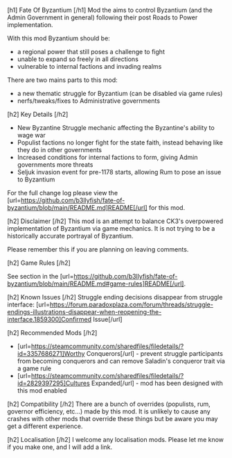 ﻿[h1] Fate Of Byzantium [/h1]
Mod the aims to control Byzantium (and the Admin Government in general) following their post Roads to Power implementation.

With this mod Byzantium should be: 
* a regional power that still poses a challenge to fight
* unable to expand so freely in all directions
* vulnerable to internal factions and invading realms

There are two mains parts to this mod:
* a new thematic struggle for Byzantium (can be disabled via game rules)
* nerfs/tweaks/fixes to Administrative governments

[h2] Key Details [/h2]
* New Byzantine Struggle mechanic affecting the Byzantine's ability to wage war
* Populist factions no longer fight for the state faith, instead behaving like they do in other governments
* Increased conditions for internal factions to form, giving Admin governments more threats
* Seljuk invasion event for pre-1178 starts, allowing Rum to pose an issue to Byzantium

For the full change log please view the [url=https://github.com/b3llyfish/fate-of-byzantium/blob/main/README.md]README[/url] for this mod.

[h2] Disclaimer [/h2]
This mod is an attempt to balance CK3's overpowered implementation of Byzantium via game mechanics. It is not trying to be a historically 
accurate portrayal of Byzantium.

Please remember this if you are planning on leaving comments.

[h2] Game Rules [/h2]

See section in the [url=https://github.com/b3llyfish/fate-of-byzantium/blob/main/README.md#game-rules]README[/url].

[h2] Known Issues [/h2]
Struggle ending decisions disappear from struggle interface: [url=https://forum.paradoxplaza.com/forum/threads/struggle-endings-illustrations-disappear-when-reopening-the-interface.1859300]Confirmed Issue[/url]

[h2] Recommended Mods [/h2]
* [url=https://steamcommunity.com/sharedfiles/filedetails/?id=3357686271]Worthy Conquerors[/url] - prevent struggle participants from becoming conquerors and can remove Saladin's conqueror trait via a game rule
* [url=https://steamcommunity.com/sharedfiles/filedetails/?id=2829397295]Cultures Expanded[/url] - mod has been designed with this mod enabled

[h2] Compatibility [/h2]
There are a bunch of overrides (populists, rum, governor efficiency, etc...) made by this mod. It is unlikely to cause
any crashes with other mods that override these things but be aware you may get a different experience.

[h2] Localisation [/h2]
I welcome any localisation mods. Please let me know if you make one, and I will add a link.